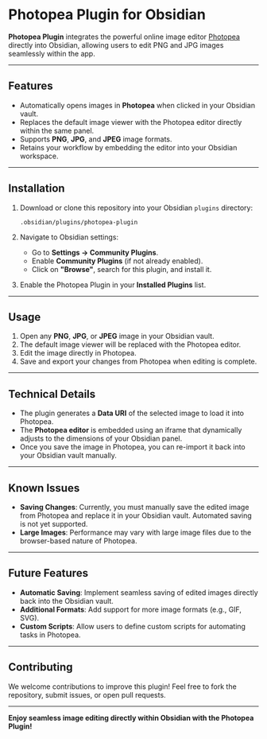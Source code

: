 # Photopea Plugin for Obsidian

**Photopea Plugin** integrates the powerful online image editor [Photopea](https://www.photopea.com) directly into Obsidian, allowing users to edit PNG and JPG images seamlessly within the app.

---

## Features

- Automatically opens images in **Photopea** when clicked in your Obsidian vault.
- Replaces the default image viewer with the Photopea editor directly within the same panel.
- Supports **PNG**, **JPG**, and **JPEG** image formats.
- Retains your workflow by embedding the editor into your Obsidian workspace.

---

## Installation

1. Download or clone this repository into your Obsidian `plugins` directory:
   ```
   .obsidian/plugins/photopea-plugin
   ```

2. Navigate to Obsidian settings:
   - Go to **Settings → Community Plugins**.
   - Enable **Community Plugins** (if not already enabled).
   - Click on **"Browse"**, search for this plugin, and install it.

3. Enable the Photopea Plugin in your **Installed Plugins** list.

---

## Usage

1. Open any **PNG**, **JPG**, or **JPEG** image in your Obsidian vault.
2. The default image viewer will be replaced with the Photopea editor.
3. Edit the image directly in Photopea.
4. Save and export your changes from Photopea when editing is complete.

---

## Technical Details

- The plugin generates a **Data URI** of the selected image to load it into Photopea.
- The **Photopea editor** is embedded using an iframe that dynamically adjusts to the dimensions of your Obsidian panel.
- Once you save the image in Photopea, you can re-import it back into your Obsidian vault manually.

---

## Known Issues

- **Saving Changes**: Currently, you must manually save the edited image from Photopea and replace it in your Obsidian vault. Automated saving is not yet supported.
- **Large Images**: Performance may vary with large image files due to the browser-based nature of Photopea.

---

## Future Features

- **Automatic Saving**: Implement seamless saving of edited images directly back into the Obsidian vault.
- **Additional Formats**: Add support for more image formats (e.g., GIF, SVG).
- **Custom Scripts**: Allow users to define custom scripts for automating tasks in Photopea.

---

## Contributing

We welcome contributions to improve this plugin! Feel free to fork the repository, submit issues, or open pull requests.

---

**Enjoy seamless image editing directly within Obsidian with the Photopea Plugin!**